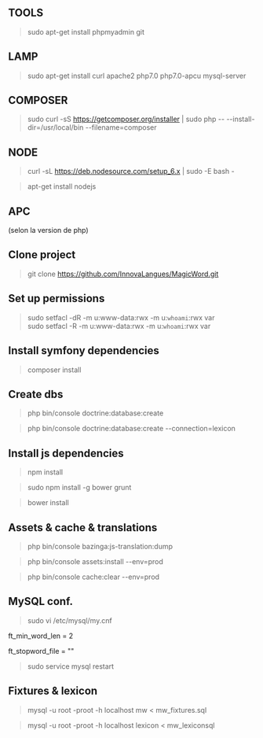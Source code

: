 ## TOOLS
> sudo apt-get install phpmyadmin git

## LAMP
> sudo apt-get install curl apache2 php7.0 php7.0-apcu mysql-server

## COMPOSER
> sudo curl -sS https://getcomposer.org/installer | sudo php -- --install-dir=/usr/local/bin --filename=composer

## NODE
> curl -sL https://deb.nodesource.com/setup_6.x | sudo -E bash -

> apt-get install nodejs

## APC
(selon la version de php)

## Clone project
> git clone https://github.com/InnovaLangues/MagicWord.git

## Set up permissions
> sudo setfacl -dR -m u:www-data:rwx -m u:`whoami`:rwx var  
> sudo setfacl -R -m u:www-data:rwx -m u:`whoami`:rwx var  

## Install symfony dependencies
> composer install

## Create dbs
> php bin/console doctrine:database:create

> php bin/console doctrine:database:create --connection=lexicon

## Install js dependencies
> npm install

> sudo npm install -g bower grunt

> bower install

## Assets & cache & translations
> php bin/console bazinga:js-translation:dump

> php bin/console assets:install --env=prod

> php bin/console cache:clear --env=prod

## MySQL conf.
> sudo vi /etc/mysql/my.cnf

ft_min_word_len = 2

ft_stopword_file = ""

> sudo service mysql restart

## Fixtures & lexicon
> mysql -u root -proot -h localhost mw < mw_fixtures.sql

> mysql -u root -proot -h localhost lexicon < mw_lexiconsql

